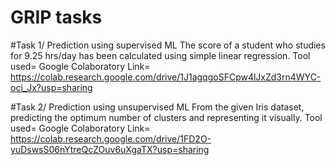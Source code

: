 # GRIP tasks

#Task 1/ Prediction using supervised ML
The score of a student who studies for 9.25 hrs/day has been calculated using simple linear regression.
Tool used= Google Colaboratory
Link= https://colab.research.google.com/drive/1J1agqgoSFCpw4lJxZd3rn4WYC-oci_Jx?usp=sharing

#Task 2/ Prediction using unsupervised ML
From the given Iris dataset, predicting the optimum number of clusters and representing it visually.
Tool used= Google Colaboratory
Link= https://colab.research.google.com/drive/1FD2O-yuDswsS06nYtreQcZOuv6uXgaTX?usp=sharing
